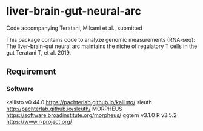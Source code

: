 # liver-brain-gut-neural-arc
Code accompanying Teratani, Mikami et al., submitted 

This package contains code to analyze genomic measurements (RNA-seq):
The liver-brain-gut neural arc maintains the niche of regulatory T cells in the gut
Teratani T, et al. 2019.


## Requirement
### Software
kallisto v0.44.0 	https://pachterlab.github.io/kallisto/
sleuth http://pachterlab.github.io/sleuth/
MORPHEUS https://software.broadinstitute.org/morpheus/
ggtern v3.1.0 
R v3.5.2 	https://www.r-project.org/

